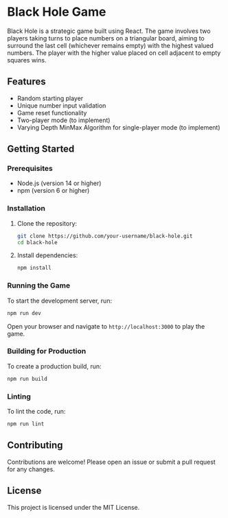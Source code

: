 # Black Hole Game

Black Hole is a strategic game built using React. The game involves two players taking turns to place numbers on a triangular board, aiming to surround the last cell (whichever remains empty) with the highest valued numbers. The player with the higher value placed on cell adjacent to empty squares wins.

## Features

- Random starting player
- Unique number input validation
- Game reset functionality
- Two-player mode (to implement)
- Varying Depth MinMax Algorithm for single-player mode (to implement)

## Getting Started

### Prerequisites

- Node.js (version 14 or higher)
- npm (version 6 or higher)

### Installation

1. Clone the repository:
   ```sh
   git clone https://github.com/your-username/black-hole.git
   cd black-hole
   ```

2. Install dependencies:
   ```sh
   npm install
   ```

### Running the Game

To start the development server, run:
```sh
npm run dev
```

Open your browser and navigate to `http://localhost:3000` to play the game.

### Building for Production

To create a production build, run:
```sh
npm run build
```

### Linting

To lint the code, run:
```sh
npm run lint
```

## Contributing

Contributions are welcome! Please open an issue or submit a pull request for any changes.

## License

This project is licensed under the MIT License.
